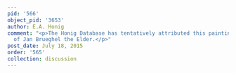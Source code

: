 ```yaml
---
pid: '566'
object_pid: '3653'
author: E.A. Honig
comment: "<p>The Honig Database has tentatively attributed this painting to the Studio
  of Jan Brueghel the Elder.</p>"
post_date: July 18, 2015
order: '565'
collection: discussion
---
```


